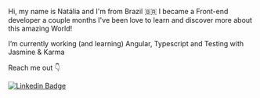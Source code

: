  Hi, my name is Natália and I'm from Brazil 🇧🇷 I became a Front-end developer a couple months I've been love to learn
 and discover more about this amazing World!

 I’m currently working (and learning) Angular, Typescript and Testing with Jasmine & Karma

 Reach me out 👇
 
 [![Linkedin Badge](https://img.shields.io/badge/LinkedIn-0077B5?style=for-the-badge&logo=linkedin&logoColor=white)](https://www.linkedin.com/in/nat%C3%A1lia-artigas-taparosky-18019616b/)




<!---
nattaparosky/nattaparosky is a ✨ special ✨ repository because its `README.md` (this file) appears on your GitHub profile.
You can click the Preview link to take a look at your changes.
--->
